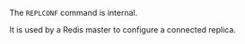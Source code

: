 The `REPLCONF` command is internal.

It is used by a Redis master to configure a connected replica.
